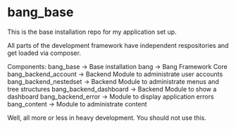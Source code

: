 # bang_base

This is the base installation repo for my application set up.

All parts of the development framework have independent respositories and get loaded via composer.

Components:
bang_base -> Base installation
bang -> Bang Framework Core
bang_backend_account -> Backend Module to administrate user accounts
bang_backend_nestedset -> Backend Module to administrate menus and tree structures
bang_backend_dashboard -> Backend Module to show a dashboard
bang_backend_error -> Module to display application errors
bang_content -> Module to administrate content

Well, all more or less in heavy development.
You should not use this.

